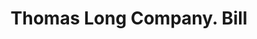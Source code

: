 ---
doi: 10.7916/D83J4QXS
date_other: '1900'
date_other_textual: 1900-1909
form: printed ephemera
genre:
- Invoices
name:
- Thomas Long Company
object_in_context_url: https://biggert.cul.columbia.edu/items/view/ave_biggert_00462
subject_hierarchical_geographic:
- Boston, Massachusetts, United States
subject_name:
- Thomas Long Company
title: Thomas Long Company. Bill
sort_title: Thomas Long Company. Bill
call_number: ave_biggert_00462
coordinates:
- 42.35805555555556,-71.06361111111111
pid: ave_biggert_00462
identifiers: ave_biggert_00462
permalink: /biggert/ave_biggert_00462/
layout: iiif-image-page
---